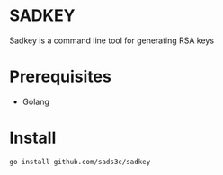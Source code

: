 # SADKEY

Sadkey is a command line tool for generating RSA keys

# Prerequisites
- Golang

# Install

`
go install github.com/sads3c/sadkey
`
